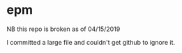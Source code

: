 # epm

NB this repo is broken as of 04/15/2019

I committed a large file and couldn't get github to ignore it. 
